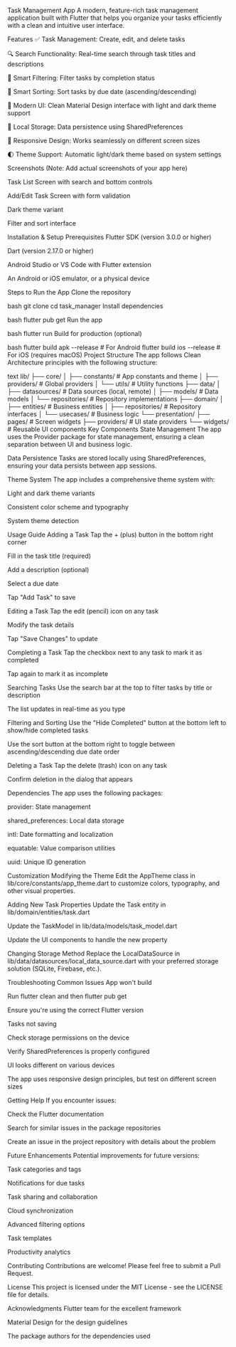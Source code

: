 Task Management App
A modern, feature-rich task management application built with Flutter that helps you organize your tasks efficiently with a clean and intuitive user interface.

Features
✅ Task Management: Create, edit, and delete tasks

🔍 Search Functionality: Real-time search through task titles and descriptions

🎯 Smart Filtering: Filter tasks by completion status

📅 Smart Sorting: Sort tasks by due date (ascending/descending)

🎨 Modern UI: Clean Material Design interface with light and dark theme support

💾 Local Storage: Data persistence using SharedPreferences

📱 Responsive Design: Works seamlessly on different screen sizes

🌓 Theme Support: Automatic light/dark theme based on system settings

Screenshots
(Note: Add actual screenshots of your app here)

Task List Screen with search and bottom controls

Add/Edit Task Screen with form validation

Dark theme variant

Filter and sort interface

Installation & Setup
Prerequisites
Flutter SDK (version 3.0.0 or higher)

Dart (version 2.17.0 or higher)

Android Studio or VS Code with Flutter extension

An Android or iOS emulator, or a physical device

Steps to Run the App
Clone the repository

bash
git clone <your-repository-url>
cd task_manager
Install dependencies

bash
flutter pub get
Run the app

bash
flutter run
Build for production (optional)

bash
flutter build apk --release  # For Android
flutter build ios --release  # For iOS (requires macOS)
Project Structure
The app follows Clean Architecture principles with the following structure:

text
lib/
├── core/
│   ├── constants/          # App constants and theme
│   ├── providers/          # Global providers
│   └── utils/              # Utility functions
├── data/
│   ├── datasources/        # Data sources (local, remote)
│   ├── models/             # Data models
│   └── repositories/       # Repository implementations
├── domain/
│   ├── entities/           # Business entities
│   ├── repositories/       # Repository interfaces
│   └── usecases/           # Business logic
└── presentation/
    ├── pages/              # Screen widgets
    ├── providers/          # UI state providers
    └── widgets/            # Reusable UI components
Key Components
State Management
The app uses the Provider package for state management, ensuring a clean separation between UI and business logic.

Data Persistence
Tasks are stored locally using SharedPreferences, ensuring your data persists between app sessions.

Theme System
The app includes a comprehensive theme system with:

Light and dark theme variants

Consistent color scheme and typography

System theme detection

Usage Guide
Adding a Task
Tap the + (plus) button in the bottom right corner

Fill in the task title (required)

Add a description (optional)

Select a due date

Tap "Add Task" to save

Editing a Task
Tap the edit (pencil) icon on any task

Modify the task details

Tap "Save Changes" to update

Completing a Task
Tap the checkbox next to any task to mark it as completed

Tap again to mark it as incomplete

Searching Tasks
Use the search bar at the top to filter tasks by title or description

The list updates in real-time as you type

Filtering and Sorting
Use the "Hide Completed" button at the bottom left to show/hide completed tasks

Use the sort button at the bottom right to toggle between ascending/descending due date order

Deleting a Task
Tap the delete (trash) icon on any task

Confirm deletion in the dialog that appears

Dependencies
The app uses the following packages:

provider: State management

shared_preferences: Local data storage

intl: Date formatting and localization

equatable: Value comparison utilities

uuid: Unique ID generation

Customization
Modifying the Theme
Edit the AppTheme class in lib/core/constants/app_theme.dart to customize colors, typography, and other visual properties.

Adding New Task Properties
Update the Task entity in lib/domain/entities/task.dart

Update the TaskModel in lib/data/models/task_model.dart

Update the UI components to handle the new property

Changing Storage Method
Replace the LocalDataSource in lib/data/datasources/local_data_source.dart with your preferred storage solution (SQLite, Firebase, etc.).

Troubleshooting
Common Issues
App won't build

Run flutter clean and then flutter pub get

Ensure you're using the correct Flutter version

Tasks not saving

Check storage permissions on the device

Verify SharedPreferences is properly configured

UI looks different on various devices

The app uses responsive design principles, but test on different screen sizes

Getting Help
If you encounter issues:

Check the Flutter documentation

Search for similar issues in the package repositories

Create an issue in the project repository with details about the problem

Future Enhancements
Potential improvements for future versions:

Task categories and tags

Notifications for due tasks

Task sharing and collaboration

Cloud synchronization

Advanced filtering options

Task templates

Productivity analytics

Contributing
Contributions are welcome! Please feel free to submit a Pull Request.

License
This project is licensed under the MIT License - see the LICENSE file for details.

Acknowledgments
Flutter team for the excellent framework

Material Design for the design guidelines

The package authors for the dependencies used
